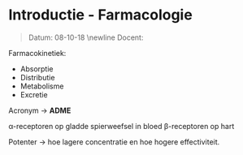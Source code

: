 # Introductie - Farmacologie
 > Datum: 08-10-18 \newline
 > Docent: 

Farmacokinetiek:

- Absorptie
- Distributie
- Metabolisme
- Excretie

Acronym → __ADME__


α-receptoren op gladde spierweefsel in bloed
β-receptoren op hart

Potenter → hoe lagere concentratie en hoe hogere effectiviteit.


